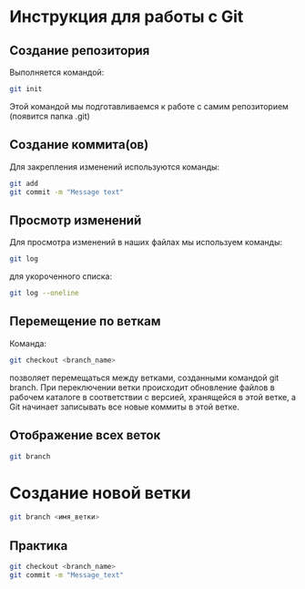 # Инструкция для работы с Git



## Создание репозитория 
Выполняется командой:
```sh
git init
```
Этой командой мы подготавливаемся к работе с самим репозиторием (появится папка .git)

## Создание коммита(ов)
Для закрепления изменений используются команды:
```sh
git add 
git commit -m "Message text"
```

## Просмотр изменений

Для просмотра изменений в наших файлах мы используем команды:

```sh
git log
```
для укороченного списка:
```sh
git log --oneline
```

## Перемещение по веткам
Команда:  
```sh
git checkout <branch_name>
```
 позволяет перемещаться между ветками, созданными командой git branch. При переключении ветки происходит обновление файлов в рабочем каталоге в соответствии с версией, хранящейся в этой ветке, а Git начинает записывать все новые коммиты в этой ветке.

 ## Отображение всех веток
```sh
git branch
```

# Создание новой ветки 
```sh
git branch <имя_ветки>
```

## Практика
```sh
git checkout <branch_name>
git commit -m "Message_text"
```

